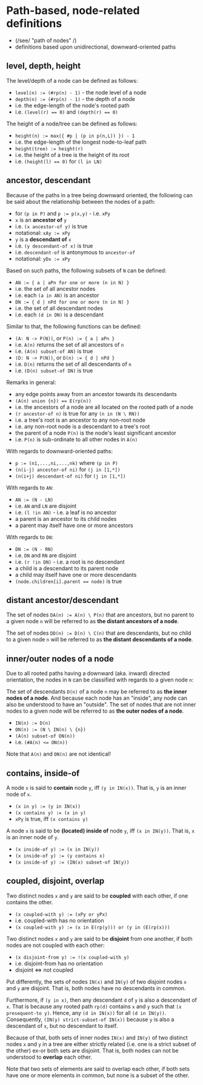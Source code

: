 
<!-- ======================================================================= -->
# Path-based, node-related definitions

* (/see/ "path of nodes" /)
* definitions based upon unidirectional, downward-oriented paths

<!-- ======================================================================= -->
## level, depth, height

The level/depth of a node can be defined as follows:

* `level(n) := (#rp(n) - 1)` - the node level of a node
* `depth(n) := (#rp(n) - 1)` - the depth of a node
* i.e. the edge-length of the node's rooted path
* i.e. `(level(r) == 0)` and `(depth(r) == 0)`

The height of a node/tree can be defined as follows:

* `height(n) := max({ #p | (p in p(n,L)) }) - 1`
* i.e. the edge-length of the longest node-to-leaf path
* `height(tree) := height(r)`
* i.e. the height of a tree is the height of its root
* i.e. `(height(l) == 0)` for `(l in LN)`

<!-- ======================================================================= -->
## ancestor, descendant

Because of the paths in a tree being downward oriented, the following can be
said about the relationship between the nodes of a path:

* for `(p in P)` and `p := p(x,y)` - i.e. `xPy`
* `x` is an **ancestor of** `y`
* i.e. `(x ancestor-of y)` is true
* notational: `xAy := xPy`
* `y` is a **descendant of** `x`
* i.e. `(y descendant-of x)` is true
* i.e. `descendant-of` is antonymous to `ancestor-of`
* notational: `yDx := xPy`

Based on such paths, the following subsets of `N` can be defined:

* `AN := { a | aPn for one or more (n in N) }`
* i.e. the set of all ancestor nodes
* i.e. each `(a in AN)` is an ancestor
* `DN := { d | nPd for one or more (n in N) }`
* i.e. the set of all descendant nodes
* i.e. each `(d in DN)` is a descendant

Similar to that, the following functions can be defined:

* `(A: N -> P(N))`, or `P(n) := { a | aPn }`
* i.e. `A(n)` returns the set of all ancestors of `n`
* i.e. `(A(n) subset-of AN)` is true
* `(D: N -> P(N))`, or `D(n) := { d | nPd }`
* i.e. `D(n)` returns the set of all descendants of `n`
* i.e. `(D(n) subset-of DN)` is true

Remarks in general:

* any edge points away from an ancestor towards its descendants
* `(A(n) union {n}) == E(rp(n))`
* i.e. the ancestors of a node are all located on the rooted path of a node
* `(r ancestor-of n)` is true for any `(n in (N \ RN))`
* i.e. a tree's root is an ancestor to any non-root node
* i.e. any non-root node is a descendant to a tree's root
* the parent of a node `P(n)` is the node's least significant ancestor
* i.e. `P(n)` is sub-ordinate to all other nodes in `A(n)`

With regards to downward-oriented paths:

* `p := (n1,...,ni,...,nk)` where `(p in P)`
* `(n(i-j) ancestor-of ni)` for `(j in [1,*])`
* `(n(i+j) descendant-of ni)` for `(j in [1,*])`

With regards to `AN`:

* `AN := (N - LN)`
* i.e. `AN` and `LN` are disjoint
* i.e. `(l !in AN)` - i.e. a leaf is no ancestor
* a parent is an ancestor to its child nodes
* a parent may itself have one or more ancestors

With regards to `DN`:

* `DN := (N - RN)`
* i.e. `DN` and `RN` are disjoint
* i.e. `(r !in DN)` - i.e. a root is no descendant
* a child is a descendant to its parent node
* a child may itself have one or more descendants
* `(node.children[i].parent == node)` is true

<!-- ======================================================================= -->
## distant ancestor/descendant

The set of nodes `DA(n) := A(n) \ P(n)` that are ancestors, but no parent to
a given node `n` will be referred to as **the distant ancestors of a node**.

The set of nodes `DD(n) := D(n) \ C(n)` that are descendants, but no child to
a given node `n` will be referred to as **the distant descendants of a node**.

<!-- ======================================================================= -->
## inner/outer nodes of a node

Due to all rooted paths having a downward (aka. inward) directed orientation,
the nodes in `N` can be classified with regards to a given node `n`:

The set of descendants `D(n)` of a node `n` may be referred to as **the inner
nodes of a node**. And because each node has an "inside", any node can also be
understood to have an "outside". The set of nodes that are not inner nodes to
a given node will be referred to as **the outer nodes of a node**.

* `IN(n) := D(n)`
* `ON(n) := (N \ IN(n) \ {n})`
* `(A(n) subset-of ON(n))`
* i.e. `(#A(n) <= ON(n))`

Note that `A(n)` and `ON(n)` are not identical!

<!-- ======================================================================= -->
## contains, inside-of

A node `x` is said to **contain** node `y`, iff `(y in IN(x))`.
That is, `y` is an inner node of `x`.

* `(x in y) := (y in IN(x))`
* `(x contains y) := (x in y)`
* `xPy` is true, iff `(x contains y)`

A node `x` is said to be **(located) inside of** node `y`, iff `(x in IN(y))`.
That is, `x` is an inner node of `y`.

* `(x inside-of y) := (x in IN(y))`
* `(x inside-of y) := (y contains x)`
* `(x inside-of y) := (IN(x) subset-of IN(y))`

<!-- ======================================================================= -->
## coupled, disjoint, overlap

Two distinct nodes `x` and `y` are said to be **coupled** with each other,
if one contains the other.

* `(x coupled-with y) := (xPy or yPx)`
* i.e. coupled-with has no orientation
* `(x coupled-with y) := (x in E(rp(y))) or (y in (E(rp(x)))`

Two distinct nodes `x` and `y` are said to be **disjoint** from one another,
if both nodes are not coupled with each other:

* `(x disjoint-from y) := !(x coupled-with y)`
* i.e. disjoint-from has no orientation
* disjoint <=> not coupled

Put differently, the sets of nodes `IN(x)` and `IN(y)` of two disjoint nodes
`x` and `y` are disjoint. That is, both nodes have no descendants in common.

Furthermore, if `(y in x)`, then any descendant `d` of `y` is also a descendant
of `x`. That is because any rooted path `rp(d)` contains `x` and `y` such that
`(x presequent-to y)`. Hence, any `(d in IN(x))` for all `(d in IN(y))`.
Consequently, `(IN(y) strict-subset-of IN(x))` because `y` is also a descendant
of `x`, but no descendant to itself.

Because of that, both sets of inner nodes `IN(x)` and `IN(y)` of two distinct
nodes `x` and `y` in a tree are either strictly related (i.e. one is a strict
subset of the other) ex-or both sets are disjoint. That is, both nodes can not
be understood to **overlap** each other.

Note that two sets of elements are said to overlap each other, if both sets
have one or more elements in common, but none is a subset of the other.
